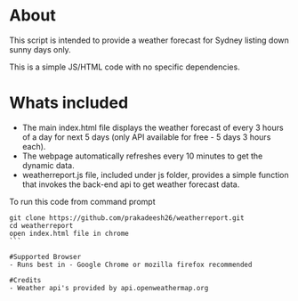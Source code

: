 # About

This script is intended to provide a weather forecast for Sydney listing down sunny days only.

This is a simple JS/HTML code with no specific dependencies.

# Whats included

- The main index.html file displays the weather forecast of every 3 hours of a day for next 5 days (only API available for free - 5 days 3 hours each).
- The webpage automatically refreshes every 10 minutes to get the dynamic data.
- weatherreport.js file, included under js folder, provides a simple function that invokes the back-end api to get weather forecast data.

To run this code from command prompt

````
git clone https://github.com/prakadeesh26/weatherreport.git
cd weatherreport
open index.html file in chrome
```

#Supported Browser
- Runs best in - Google Chrome or mozilla firefox recommended

#Credits
- Weather api's provided by api.openweathermap.org
````
